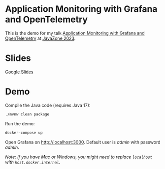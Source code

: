 # Application Monitoring with Grafana and OpenTelemetry

This is the demo for my talk [Application Monitoring with Grafana and OpenTelemetry](https://2023.javazone.no/program/fa0469ab-f13c-417d-bf68-d7818ed02aa3) at [JavaZone 2023](https://javazone.no/).

# Slides

[Google Slides](https://docs.google.com/presentation/d/14qDI5RiBA3ZPj3iXr7mD_6vRduUq6B9D529gTCPM_Mg/edit?usp=sharing)

# Demo

Compile the Java code (requires Java 17):

```sh
./mvnw clean package
```

Run the demo:

```sh
docker-compose up
```

Open Grafana on [http://localhost:3000](http://localhost:3000). Default user is _admin_ with password _admin_.

_Note: If you have Mac or Windows, you might need to replace `localhost` with `host.docker.internal`._

